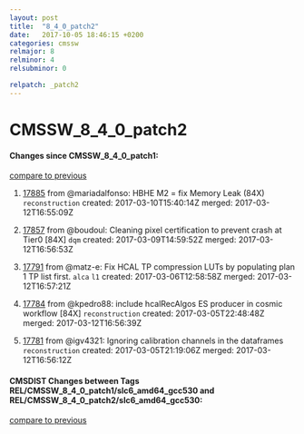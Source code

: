 ```yaml
---
layout: post
title:  "8_4_0_patch2"
date:   2017-10-05 18:46:15 +0200
categories: cmssw
relmajor: 8
relminor: 4
relsubminor: 0

relpatch: _patch2
---
```


# CMSSW_8_4_0_patch2
#### Changes since CMSSW_8_4_0_patch1:
[compare to previous](https://github.com/cms-sw/cmssw/compare/CMSSW_8_4_0_patch1...CMSSW_8_4_0_patch2)



1. [17885](http://github.com/cms-sw/cmssw/pull/17885)  from @mariadalfonso: HBHE M2 = fix Memory Leak (84X) `reconstruction`  created: 2017-03-10T15:40:14Z merged: 2017-03-12T16:55:09Z

1. [17857](http://github.com/cms-sw/cmssw/pull/17857)  from @boudoul: Cleaning pixel certification to prevent crash at Tier0 [84X] `dqm`  created: 2017-03-09T14:59:52Z merged: 2017-03-12T16:56:53Z

1. [17791](http://github.com/cms-sw/cmssw/pull/17791)  from @matz-e: Fix HCAL TP compression LUTs by populating plan 1 TP list first. `alca`  `l1`  created: 2017-03-06T12:58:58Z merged: 2017-03-12T16:57:21Z

1. [17784](http://github.com/cms-sw/cmssw/pull/17784)  from @kpedro88: include hcalRecAlgos ES producer in cosmic workflow [84X] `reconstruction`  created: 2017-03-05T22:48:48Z merged: 2017-03-12T16:56:39Z

1. [17781](http://github.com/cms-sw/cmssw/pull/17781)  from @igv4321: Ignoring calibration channels in the dataframes `reconstruction`  created: 2017-03-05T21:19:06Z merged: 2017-03-12T16:56:12Z

#### CMSDIST Changes between Tags REL/CMSSW_8_4_0_patch1/slc6_amd64_gcc530 and REL/CMSSW_8_4_0_patch2/slc6_amd64_gcc530:
[compare to previous](https://github.com/cms-sw/cmsdist/compare/REL/CMSSW_8_4_0_patch1/slc6_amd64_gcc530...REL/CMSSW_8_4_0_patch2/slc6_amd64_gcc530)


